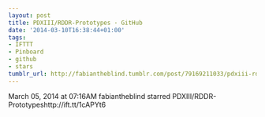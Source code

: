 ```yaml
---
layout: post
title: PDXIII/RDDR-Prototypes · GitHub
date: '2014-03-10T16:38:44+01:00'
tags:
- IFTTT
- Pinboard
- github
- stars
tumblr_url: http://fabiantheblind.tumblr.com/post/79169211033/pdxiii-rddr-prototypes-github
---
```

March 05, 2014 at 07:16AM
fabiantheblind starred PDXIII/RDDR-Prototypeshttp://ift.tt/1cAPYt6
